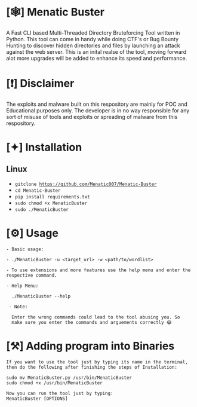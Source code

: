 # [🕸] Menatic Buster 

<p>A Fast CLI based Multi-Threaded Directory Bruteforcing  Tool written in Python. This tool can come in handy while doing CTF's or Bug Bounty Hunting to discover hidden directories and files by launching an attack against the web server. This is an inital realse of the tool, moving forward alot more upgrades will be added to enhance its speed and performance.</p> 

# [❗️] Disclaimer 

<p>The exploits and malware built on this respository are mainly for POC and Educational purposes only. The developer is in no way responsible for any sort of misuse of tools and exploits or spreading of malware from this respository.</p>

# [✦] Installation

  <h2>Linux </h2>  

  - <code>gitclone https://github.com/Menatic007/Menatic-Buster</code>
  - <code>cd Menatic-Buster</code>
  - <code>pip install requirements.txt</code>
  - <code>sudo chmod +x MenaticBuster</code>
  - <code>sudo ./MenaticBuster</code>
  
 # [⚙️] Usage
``` 
- Basic usage:

- ./MenaticBuster -u <target_url> -w <path/to/wordlist> 
 
- To use extensions and more features use the help menu and enter the respective command.
  
- Help Menu:
  
  ./MenaticBuster --help
  
 - Note:
  
  Enter the wrong commands could lead to the tool abusing you. So 
  make sure you enter the commands and arguements correctly 😂
 ``` 
  # [⚒] Adding program into Binaries
  ```
  If you want to use the tool just by typing its name in the terminal, 
  then do the following after finishing the steps of Installation:
  
  sudo mv MenaticBuster.py /usr/bin/MenaticBuster
  sudo chmod +x /usr/bin/MenaticBuster
  
  Now you can run the tool just by typing:
  MenaticBuster [OPTIONS]
  ```
